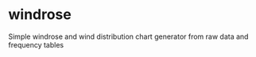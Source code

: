 # windrose
Simple windrose and wind distribution chart generator from raw data and frequency tables
